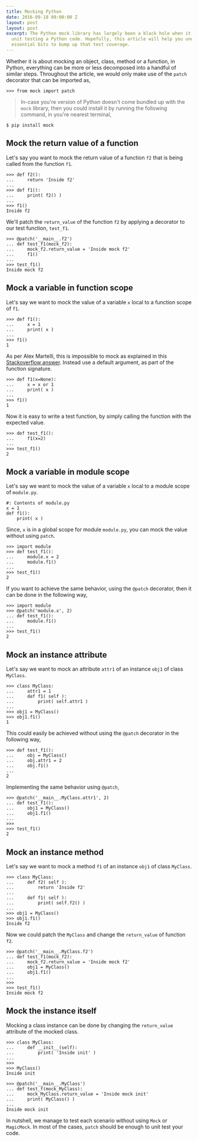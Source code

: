 ```yaml
---
title: Mocking Python
date: 2016-09-18 00:00:00 Z
layout: post
layout: post
excerpt: The Python mock library has largely been a black hole when it comes to efficiently
  unit testing a Python code. Hopefully, this article will help you understand the
  essential bits to bump up that test coverage.
---
```


Whether it is about mocking an object, class, method or a function, in Python,
everything can be more or less decomposed into a handful of similar steps. Throughout the article,
we would only make use of the `patch` decorator that can be imported as,

<!-- more -->

```
>>> from mock import patch
```
 
> In-case you're version of Python doesn't come bundled up with the `mock` library, 
then you could install it by running the following command, in you're nearest terminal,

```
$ pip install mock
```
## Mock the return value of a function

Let's say you want to mock the return value of a function `f2` that is being
called from the function `f1`. 

```
>>> def f2():
...     return 'Inside f2'
...
>>> def f1():
...     print( f2() )
...
>>> f1()
Inside f2
```

We'll patch the `return_value` of the function `f2` by applying a decorator to our
test function, `test_f1`.

```
>>> @patch('__main__.f2')
... def test_f1(mock_f2):
...     mock_f2.return_value = 'Inside mock f2'
...     f1()
... 
>>> test_f1()
Inside mock f2
```

## Mock a variable in function scope

Let's say we want to mock the value of a variable `x` local to a function scope of `f1`.

```
>>> def f1():
...     x = 1
...     print( x )
...
>>> f1()
1
```

As per Alex Martelli, this is impossible to mock as explained in this [Stackoverflow answer](http://stackoverflow.com/a/28688149/903446).
Instead use a default argument, as part of the function signature.

```
>>> def f1(x=None):
...     x = x or 1
...     print( x )
...
>>> f1()
1
```

Now it is easy to write a test function, by simply calling the function with the 
expected value.

```
>>> def test_f1():
...     f1(x=2)
...
>>> test_f1()
2
```

## Mock a variable in module scope

Let's say we want to mock the value of a variable `x` local to a module scope of `module.py`.

```
#: Contents of module.py
x = 1
def f1():
    print( x )
```

Since, `x` is in a global scope for module `module.py`, you can mock the value without using
`patch`.

```
>>> import module
>>> def test_f1():
...     module.x = 2
...     module.f1()
...
>>> test_f1()
2
```

If you want to achieve the same behavior, using the `@patch` decorator, then it can be done 
in the following way,

```
>>> import module
>>> @patch('module.x', 2)
... def test_f1():
...     module.f1()
... 
>>> test_f1()
2
```

## Mock an instance attribute

Let's say we want to mock an attribute `attr1` of an instance `obj1` of class `MyClass`.

```
>>> class MyClass:
...     attr1 = 1
...     def f1( self ):
...         print( self.attr1 )
... 
>>> obj1 = MyClass()
>>> obj1.f1()
1
```

This could easily be achieved without using the `@patch` decorator in the following way,

```
>>> def test_f1():
...     obj = MyClass()
...     obj.attr1 = 2
...     obj.f1()
...
2
```

Implementing the same behavior using `@patch`,

```
>>> @patch('__main__.MyClass.attr1', 2)
... def test_f1():
...     obj1 = MyClass()
...     obj1.f1()
... 
>>> 
>>> test_f1()
2
```

## Mock an instance method

Let's say we want to mock a method `f1` of an instance `obj1` of class `MyClass`.

```
>>> class MyClass:
...     def f2( self ):
...         return 'Inside f2' 
...     
...     def f1( self ):
...         print( self.f2() )
... 
>>> obj1 = MyClass()
>>> obj1.f1()
Inside f2
```

Now we could patch the `MyClass` and change the `return_value` of function `f2`.

```
>>> @patch('__main__.MyClass.f2')
... def test_f1(mock_f2):
...     mock_f2.return_value = 'Inside mock f2'
...     obj1 = MyClass()
...     obj1.f1()
... 
>>> 
>>> test_f1()
Inside mock f2
```

## Mock the instance itself

Mocking a class instance can be done by changing the `return_value` attribute
of the mocked class.

```
>>> class MyClass:
...     def __init__(self):
...         print( 'Inside init' )
... 
>>> 
>>> MyClass()
Inside init

>>> @patch('__main__.MyClass')
... def test_f(mock_MyClass):
...     mock_MyClass.return_value = 'Inside mock init'
...     print( MyClass() )
...
Inside mock init
```

In nutshell, we manage to test each scenario without using `Mock` or `MagicMock`. In
most of the cases, `patch` should be enough to unit test your code.